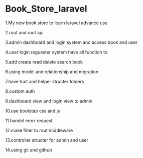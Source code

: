 <h1>Book_Store_laravel</h1>

1.My new book store to learn laravel advance use

2.rout and rout api 

3.admin dashboard and login system and access book and user

4.user login reguester system have all function to 

5.add create read delete search book 

6.using model and relationship and migration 

7.have trait and helper structer folders

8.custom auth 

9.dashboard view and login view to admin 

10.use bootstap css and js
 
11.handel erorr request 

12.make filter to rout middleware
 
13.controller structer for admin and user

14.using git and github 
